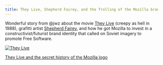 ```yaml
---
title: They Live, Shepherd Fairey, and the Trolling of the Mozilla brand
---
```


Wonderful story from @jwz about the movie [They Live](http://www.imdb.com/title/tt0096256/) (creepy as hell in 1988), grafitti artist [Shepherd Fairey](https://www.obeygiant.com/), and how he got Mozilla to invest in a constructivist/futurist brand identity that called on Soviet imagery to promote Free Software.

[![They Live](http://i.imgur.com/rneofid.gif)](https://www.jwz.org/blog/2016/10/they-live-and-the-secret-history-of-the-mozilla-logo/)

[They Live and the secret history of the Mozilla logo](https://www.jwz.org/blog/2016/10/they-live-and-the-secret-history-of-the-mozilla-logo/)